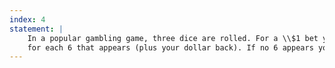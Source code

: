 ```yaml
---
index: 4
statement: |
    In a popular gambling game, three dice are rolled. For a \\$1 bet you win \\$1
    for each 6 that appears (plus your dollar back). If no 6 appears you lose your dollar. What is your expected value?
---
```

